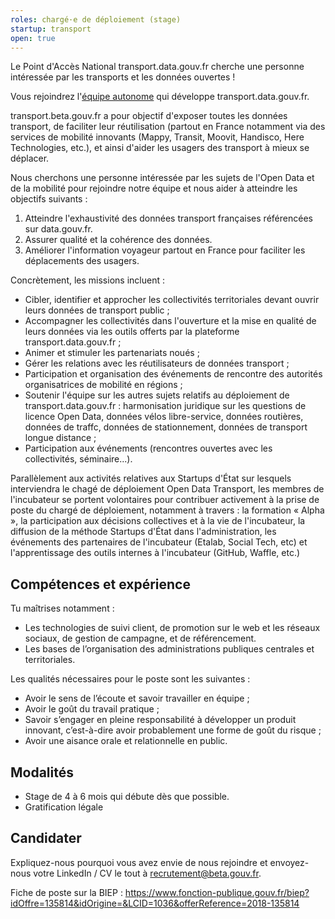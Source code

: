 ```yaml
---
roles: chargé·e de déploiement (stage)
startup: transport
open: true
---
```


Le Point d'Accès National transport.data.gouv.fr cherche une personne intéressée par les transports et les données ouvertes !

<!--more-->

Vous rejoindrez l'[équipe autonome](https://beta.gouv.fr/2016/11/28/equipes-autonomes) qui développe transport.data.gouv.fr.

transport.beta.gouv.fr a pour objectif d'exposer toutes les données transport, de faciliter leur réutilisation (partout en France notamment via des services de mobilité innovants (Mappy, Transit, Moovit, Handisco, Here Technologies, etc.), et ainsi d'aider les usagers des transport à mieux se déplacer.

Nous cherchons une personne intéressée par les sujets de l'Open Data et de la mobilité pour rejoindre notre équipe et nous aider à atteindre les objectifs suivants :
1. Atteindre l'exhaustivité des données transport françaises référencées sur data.gouv.fr.
2. Assurer qualité et la cohérence des données.
3. Améliorer l'information voyageur partout en France pour faciliter les déplacements des usagers. 

Concrètement, les missions incluent : 
- Cibler, identifier et approcher les collectivités territoriales devant ouvrir leurs données de transport public ; 
- Accompagner les collectivités dans l'ouverture et la mise en qualité de leurs données via les outils offerts par la plateforme transport.data.gouv.fr ; 
- Animer et stimuler les partenariats noués ; 
- Gérer les relations avec les réutilisateurs de données transport ; 
- Participation et organisation des événements de rencontre des autorités organisatrices de mobilité en régions ; 
- Soutenir l'équipe sur les autres sujets relatifs au déploiement de transport.data.gouv.fr : harmonisation juridique sur les questions de licence Open Data, données vélos libre-service, données routières, données de traffc, données de stationnement, données de transport longue distance ; 
- Participation aux événements (rencontres ouvertes avec les collectivités, séminaire...). 

Parallèlement aux activités relatives aux Startups d'État sur lesquels interviendra le chagé de déploiement Open Data Transport, les membres de l'incubateur se portent volontaires pour contribuer activement à la prise de poste du chargé de déploiement, notamment à travers : la formation « Alpha », la participation aux décisions collectives et à la vie de l'incubateur, la diffusion de la méthode Startups d'État dans l'administration, les événements des partenaires de l'incubateur (Etalab, Social Tech, etc) et l'apprentissage des outils internes à l'incubateur (GitHub, Waffle, etc.)

## Compétences et expérience

Tu maîtrises notamment :
- Les technologies de suivi client, de promotion sur le web et les réseaux sociaux, de gestion de campagne, et de référencement.
- Les bases de l’organisation des administrations publiques centrales et territoriales.

Les qualités nécessaires pour le poste sont les suivantes :
- Avoir le sens de l’écoute et savoir travailler en équipe ;
- Avoir le goût du travail pratique ;
- Savoir s’engager en pleine responsabilité à développer un produit innovant, c’est-à-dire avoir probablement une forme de goût du risque ;
- Avoir une aisance orale et relationnelle en public.

## Modalités

- Stage de 4 à 6 mois qui débute dès que possible.
- Gratification légale 

## Candidater

Expliquez-nous pourquoi vous avez envie de nous rejoindre et envoyez-nous votre LinkedIn / CV le tout à recrutement@beta.gouv.fr.

Fiche de poste sur la BIEP : https://www.fonction-publique.gouv.fr/biep?idOffre=135814&idOrigine=&LCID=1036&offerReference=2018-135814
